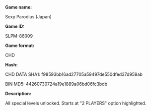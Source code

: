 **Game name:**

Sexy Parodius (Japan)

**Game ID:**

SLPM-86009

**Game format:**

CHD

**Hash:**

CHD DATA SHA1: f98593bb16ad27705a59497de550dfed37d959ab

BIN MD5: 44260730724a19e1889a06bd06fc3bdb

**Description:**

All special levels unlocked. Starts at "2 PLAYERS" option highlighted.
